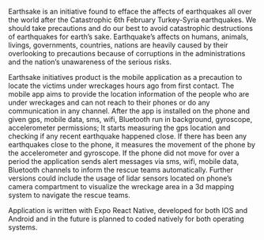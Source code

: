 Earthsake is an initiative found to efface the affects of earthquakes all over the world after the Catastrophic 6th February Turkey-Syria earthquakes. We should take precautions and do our best to avoid catastrophic destructions of earthquakes for earth’s sake. Earthquake’s affects on humans, animals, livings, governments, countries, nations are heavily caused by their overlooking to precautions because of corruptions in the administrations and the nation’s unawareness of the serious risks.

Earthsake initiatives product is the mobile application as a precaution to locate the victims under wreckages hours ago from first contact. The mobile app aims to provide the location information of the people who are under wreckages and can not reach to their phones or do any communication in any channel. After the app is installed on the phone and given gps, mobile data, sms, wifi, Bluetooth run in background, gyroscope, accelerometer permissions; It starts measuring the gps location and checking if any recent earthquake happened close. If there has been any earthquakes close to the phone, it measures the movement of the phone by the accelerometer and gyroscope. If the phone did not move for over a period the application sends alert messages via sms, wifi, mobile data, Bluetooth channels to inform the rescue teams automatically. Further versions could include the usage of lidar sensors located on phone’s camera compartment to visualize the wreckage area in a 3d mapping system to navigate the rescue teams.

Application is written with Expo React Native, developed for both IOS and Android and in the future is planned to coded natively for both operating systems.
